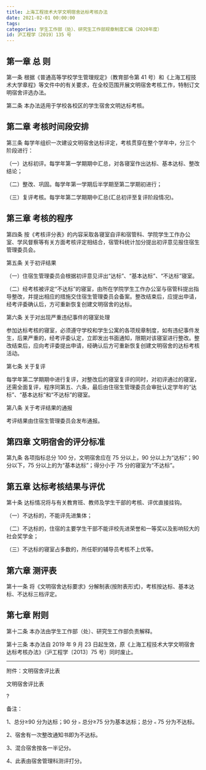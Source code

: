 ```yaml
---
title: 上海工程技术大学文明宿舍达标考核办法
date: 2021-02-01 00:00:00
tags: 
categories: 学生工作部（处）、研究生工作部规章制度汇编（2020年度）
id: 沪工程学〔2019〕135 号
---
```


## 第一章 总 则

第一条 根据《普通高等学校学生管理规定》（教育部令第 41 号）和《上海工程技术大学章程》等文件中的有关要求，在全校范围开展文明宿舍考核工作，特制订文明宿舍评选办法。

第二条 本办法适用于学校各校区的学生宿舍文明达标考核。

## 第二章 考核时间段安排

第三条 每学年组织一次建设文明宿舍达标评定，考核贯穿在整个学年中，分三个阶段进行：

（一）达标初评。每学年第一学期期中汇总，对各寝室作出达标、基本达标、整改结论；

（二）整改、巩固。每学年第一学期后半学期至第二学期初进行；

（三）复评考核。每学年第二学期期中汇总(汇总初评至复评阶段情况)。

## 第三章 考核的程序

第四条 按《考核评分表》的内容采取各寝室自评和宿管科、学院学生工作办公室、学风督察等有关方面考核评定相结合，宿管科统计加分提出初评意见报住宿生管理委员会。

第五条 关于初评结果

（一）住宿生管理委员会根据初评意见评出“达标”、“基本达标”、“不达标”寝室。

（二）经考核被评定“不达标”的寝室，由所在学院学生工作办公室与宿管科提出指导整改，并提出相应的措施交住宿生管理委员会备案。整改结束后，应提出申请，经考评委确认后，方可重新恢复创建文明宿舍的达标。

第六条 关于对出现严重违纪事件的寝室处理

参加达标考核的寝室，必须遵守学校和学生公寓的各项规章制度，如有违纪事件发生，后果严重的，经考评委认定，立即发出书面通知，限期对该寝室进行整改。整改结束后，应向考评委提出申请，经确认后方可重新恢复创建文明宿舍的达标考核活动。

第七条 关于复评

每学年第二学期期中进行复评，对整改后的寝室复评的同时，对初评通过的寝室，还需全面复评，程序同第五、六条，最后由住宿生管理委员会审批认定学年的“达标”、“基本达标”和“不达标”的寝室。

第八条 关于考评结果的通报

考评结果由住宿生管理委员会发布通报。

## 第四章 文明宿舍的评分标准

第九条 各项指标总分 100 分，文明宿舍应在 75 分以上，90 分以上为“达标”；90 分以下，75 分以上的为“基本达标”；得分小于 75 分的寝室为“不达标”。

## 第五章 达标考核结果与评优

第十条 达标情况将与有关教育班、教师及学生干部的考核、评优直接挂钩。

（一）不达标的，不能评先进集体；

（二）不达标的，住宿的主要学生干部不能评校先进荣誉和一等奖以及影响较大的社会奖学金；

（三）不达标的寝室占多数的，所任职的辅导员考核不上优等。

## 第六章 测评表

第十一条 将《文明宿舍达标要求》分解制表(按附表形式)，考核按达标、基本达标、不达标三档评定。

## 第七章 附则

第十二条 本办法由学生工作部（处）、研究生工作部负责解释。

第十三条 本办法自 2019 年 9 月 23 日起生效，原《上海工程技术大学文明宿舍达标考核办法》（沪工程学〔2013〕75 号）同时废止。

---

附件：文明宿舍评比表

文明宿舍评比表

?

备注：

1、总分≥90 分为达标；90 分﹥总分≥75 分为基本达标；总分﹤75 分为不达标。

2、宿舍有一次整改通知书即为不达标。

3、混合宿舍按各一半记分。

4、此表由宿舍管理科测评打分。

